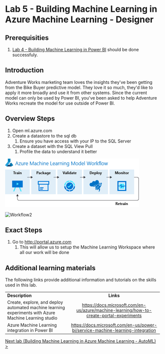 # Lab 5 - Building Machine Learning in Azure Machine Learning - Designer

## Prerequisities

1. [Lab 4 - Building Machine Learning in Power BI](./04-PowerBIAutoML.md) should be done successfuly.

## Introduction

Adventure Works marketing team loves the insights they've been getting from the Bike Buyer predictive model.  They love it so much, they'd like to apply it more broadly and use it from other systems.  Since the current model can only be used by Power BI, you've been asked to help Adventure Works recreate the model for use outside of Power BI.

## Overview Steps

1. Open ml.azure.com
1. Create a datastore to the sql db
    1. Ensure you have access with your IP to the SQL Server
1. Create a dataset with the SQL View Pull
    1. Profile the data to understand it better




![Workflow](images/l05-i01.png)

![Workflow2](https://github.com/chmitch/AIAdjacent/tree/master/Student/Guides/hols/images/l05-i01)

## Exact Steps
1. Go to http://portal.azure.com 
    1. This will allow us to setup the Machine Learning Workspace where all our work will be done

## Additional learning materials

The following links provide additional information and tutorials on the skills used in this lab.

|                                                                   |                                                                                                         |
| ----------------------------------------------------------------- | :-----------------------------------------------------------------------------------------------------: |
| **Description**                                                   |                                                **Links**                                                |
| Create, explore, and deploy automated machine learning experiments with Azure Machine Learning studio                    |        <https://docs.microsoft.com/en-us/azure/machine-learning/how-to-create-portal-experiments>         |
| Azure Machine Learning integration in Power BI | <https://docs.microsoft.com/en-us/power-bi/service-machine-learning-integration> |

[Next lab (Building Machine Learning in Azure Machine Learning - AutoML) >](./06-AML-AutoML.md)
